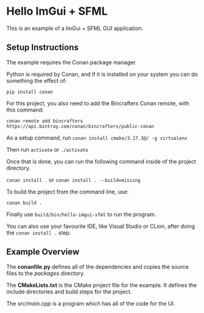 # Hello ImGui + SFML

This is an example of a ImGui + SFML GUI application.

## Setup Instructions
The example requires the Conan package manager.

Python is required by Conan, and if it is installed on your system you can do something the effect of:

``pip install conan``

For this project, you also need to add the Bincrafters Conan remote, with this command:

```conan remote add bincrafters https://api.bintray.com/conan/bincrafters/public-conan```

As a setup command, run ```conan install cmake/3.17.3@/ -g virtualenv```

Then run ```activate``` or ```./activate```

Once that is done, you can run the following command inside of the project directory.

```conan install .``` or ```conan install . --build=missing```

To build the project from the command line, use:

``conan build .``

Finally use ``build/bin/hello-imgui-sfml`` to run the program.

You can also use your favourite IDE, like Visual Studio or CLion, after doing the ``conan install .`` step.


## Example Overview
The **conanfile.py** defines all of the dependencies and copies the source files to the _packages_ directory.

The **CMakeLists.txt** is the CMake project file for the example. It defines the include directories and build steps for the project.

The _src/main.cpp_ is a program which has all of the code for the UI.

